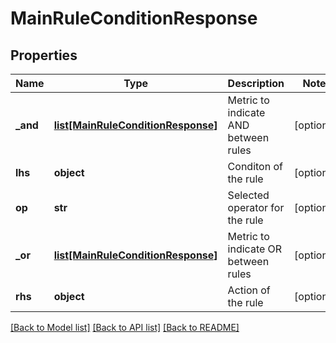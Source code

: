# MainRuleConditionResponse

## Properties
Name | Type | Description | Notes
------------ | ------------- | ------------- | -------------
**_and** | [**list[MainRuleConditionResponse]**](MainRuleConditionResponse.md) | Metric to indicate AND between rules | [optional] 
**lhs** | **object** | Conditon of the rule | [optional] 
**op** | **str** | Selected operator for the rule | [optional] 
**_or** | [**list[MainRuleConditionResponse]**](MainRuleConditionResponse.md) | Metric to indicate OR between rules | [optional] 
**rhs** | **object** | Action of the rule | [optional] 

[[Back to Model list]](../README.md#documentation-for-models) [[Back to API list]](../README.md#documentation-for-api-endpoints) [[Back to README]](../README.md)


